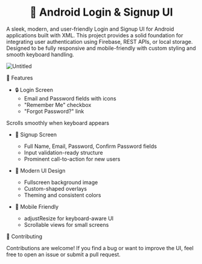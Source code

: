 <h1 align="center">📱 Android Login & Signup UI</h1>


A sleek, modern, and user-friendly Login and Signup UI for Android applications built with XML. This project provides a solid foundation for integrating user authentication using Firebase, REST APIs, or local storage. Designed to be fully responsive and mobile-friendly with custom styling and smooth keyboard handling.

![Untitled](https://github.com/user-attachments/assets/c787215f-aff8-47c5-9ae4-bb72805a16f9)

🚀 Features
- 🔒 Login Screen
  - Email and Password fields with icons
  - "Remember Me" checkbox
  - "Forgot Password?" link

Scrolls smoothly when keyboard appears

- 📝 Signup Screen
  - Full Name, Email, Password, Confirm Password fields
  - Input validation-ready structure
  - Prominent call-to-action for new users

- 🎨 Modern UI Design
  - Fullscreen background image
  - Custom-shaped overlays
  - Theming and consistent colors

- 📱 Mobile Friendly
  - adjustResize for keyboard-aware UI
  - Scrollable views for small screens

🤝 Contributing

Contributions are welcome! If you find a bug or want to improve the UI, feel free to open an issue or submit a pull request.





